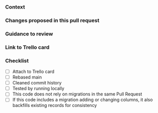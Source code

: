 ### Context

<!-- Why are you making this change? What might surprise someone about it? -->

### Changes proposed in this pull request

<!-- If there are UI changes, please include Before and After screenshots. -->

### Guidance to review

<!-- How could someone else check this work? Which parts do you want more feedback on? -->

### Link to Trello card

<!-- http://trello.com/123-example-card -->

### Checklist

- [ ] Attach to Trello card
- [ ] Rebased main
- [ ] Cleaned commit history
- [ ] Tested by running locally
- [ ] This code does not rely on migrations in the same Pull Request
- [ ] If this code includes a migration adding or changing columns, it also backfills existing records for consistency

